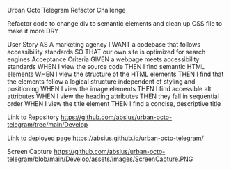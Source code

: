 Urban Octo Telegram Refactor Challenge

Refactor code to change div to semantic elements and clean up CSS file to make it more DRY

User Story
AS A marketing agency
I WANT a codebase that follows accessibility standards
SO THAT our own site is optimized for search engines
Acceptance Criteria
GIVEN a webpage meets accessibility standards
WHEN I view the source code
THEN I find semantic HTML elements
WHEN I view the structure of the HTML elements
THEN I find that the elements follow a logical structure independent of styling and positioning
WHEN I view the image elements
THEN I find accessible alt attributes
WHEN I view the heading attributes
THEN they fall in sequential order
WHEN I view the title element
THEN I find a concise, descriptive title

Link to Repository https://github.com/absius/urban-octo-telegram/tree/main/Develop

Link to deployed page https://absius.github.io/urban-octo-telegram/

Screen Capture https://github.com/absius/urban-octo-telegram/blob/main/Develop/assets/images/ScreenCapture.PNG